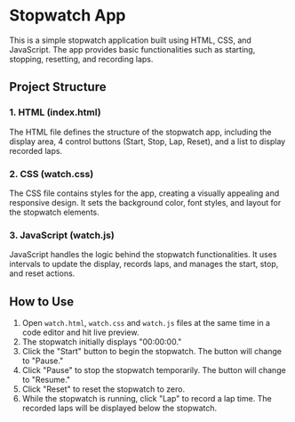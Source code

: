 # Stopwatch App

This is a simple stopwatch application built using HTML, CSS, and JavaScript. The app provides basic functionalities such as starting, stopping, resetting, and recording laps.

## Project Structure

### 1. HTML (index.html)

The HTML file defines the structure of the stopwatch app, including the display area, 4 control buttons (Start, Stop, Lap, Reset), and a list to display recorded laps.

### 2. CSS (watch.css)

The CSS file contains styles for the app, creating a visually appealing and responsive design. It sets the background color, font styles, and layout for the stopwatch elements.

### 3. JavaScript (watch.js)

JavaScript handles the logic behind the stopwatch functionalities. It uses intervals to update the display, records laps, and manages the start, stop, and reset actions.

## How to Use

1. Open `watch.html`, `watch.css` and `watch.js` files at the same time in a code editor and hit live preview.
2. The stopwatch initially displays "00:00:00."
3. Click the "Start" button to begin the stopwatch. The button will change to "Pause."
4. Click "Pause" to stop the stopwatch temporarily. The button will change to "Resume."
5. Click "Reset" to reset the stopwatch to zero.
6. While the stopwatch is running, click "Lap" to record a lap time. The recorded laps will be displayed below the stopwatch.
   


